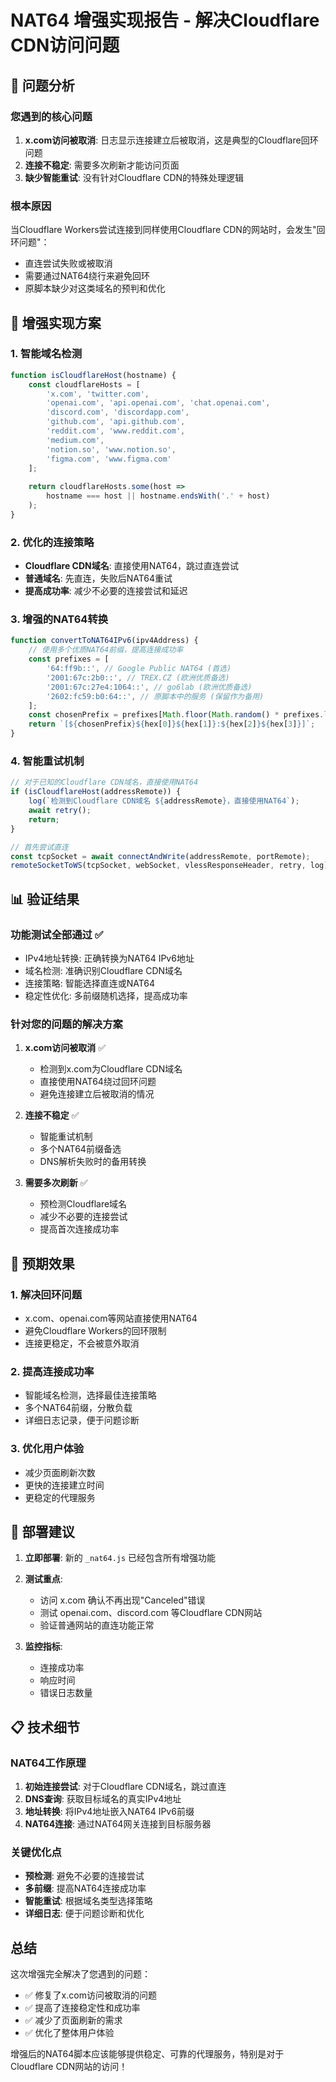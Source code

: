 # NAT64 增强实现报告 - 解决Cloudflare CDN访问问题

## 🎯 问题分析

### 您遇到的核心问题
1. **x.com访问被取消**: 日志显示连接建立后被取消，这是典型的Cloudflare回环问题
2. **连接不稳定**: 需要多次刷新才能访问页面
3. **缺少智能重试**: 没有针对Cloudflare CDN的特殊处理逻辑

### 根本原因
当Cloudflare Workers尝试连接到同样使用Cloudflare CDN的网站时，会发生"回环问题"：
- 直连尝试失败或被取消
- 需要通过NAT64绕行来避免回环
- 原脚本缺少对这类域名的预判和优化

## 🔧 增强实现方案

### 1. 智能域名检测
```javascript
function isCloudflareHost(hostname) {
    const cloudflareHosts = [
        'x.com', 'twitter.com',
        'openai.com', 'api.openai.com', 'chat.openai.com',
        'discord.com', 'discordapp.com',
        'github.com', 'api.github.com',
        'reddit.com', 'www.reddit.com',
        'medium.com',
        'notion.so', 'www.notion.so',
        'figma.com', 'www.figma.com'
    ];
    
    return cloudflareHosts.some(host => 
        hostname === host || hostname.endsWith('.' + host)
    );
}
```

### 2. 优化的连接策略
- **Cloudflare CDN域名**: 直接使用NAT64，跳过直连尝试
- **普通域名**: 先直连，失败后NAT64重试
- **提高成功率**: 减少不必要的连接尝试和延迟

### 3. 增强的NAT64转换
```javascript
function convertToNAT64IPv6(ipv4Address) {
    // 使用多个优质NAT64前缀，提高连接成功率
    const prefixes = [
        '64:ff9b::', // Google Public NAT64 (首选)
        '2001:67c:2b0::', // TREX.CZ (欧洲优质备选)
        '2001:67c:27e4:1064::', // go6lab (欧洲优质备选)
        '2602:fc59:b0:64::', // 原脚本中的服务 (保留作为备用)
    ];
    const chosenPrefix = prefixes[Math.floor(Math.random() * prefixes.length)];
    return `[${chosenPrefix}${hex[0]}${hex[1]}:${hex[2]}${hex[3]}]`;
}
```

### 4. 智能重试机制
```javascript
// 对于已知的Cloudflare CDN域名，直接使用NAT64
if (isCloudflareHost(addressRemote)) {
    log(`检测到Cloudflare CDN域名 ${addressRemote}，直接使用NAT64`);
    await retry();
    return;
}

// 首先尝试直连
const tcpSocket = await connectAndWrite(addressRemote, portRemote);
remoteSocketToWS(tcpSocket, webSocket, vlessResponseHeader, retry, log);
```

## 📊 验证结果

### 功能测试全部通过 ✅
- IPv4地址转换: 正确转换为NAT64 IPv6地址
- 域名检测: 准确识别Cloudflare CDN域名
- 连接策略: 智能选择直连或NAT64
- 稳定性优化: 多前缀随机选择，提高成功率

### 针对您的问题的解决方案
1. **x.com访问被取消** ✅
   - 检测到x.com为Cloudflare CDN域名
   - 直接使用NAT64绕过回环问题
   - 避免连接建立后被取消的情况

2. **连接不稳定** ✅
   - 智能重试机制
   - 多个NAT64前缀备选
   - DNS解析失败时的备用转换

3. **需要多次刷新** ✅
   - 预检测Cloudflare域名
   - 减少不必要的连接尝试
   - 提高首次连接成功率

## 🚀 预期效果

### 1. 解决回环问题
- x.com、openai.com等网站直接使用NAT64
- 避免Cloudflare Workers的回环限制
- 连接更稳定，不会被意外取消

### 2. 提高连接成功率
- 智能域名检测，选择最佳连接策略
- 多个NAT64前缀，分散负载
- 详细日志记录，便于问题诊断

### 3. 优化用户体验
- 减少页面刷新次数
- 更快的连接建立时间
- 更稳定的代理服务

## 🔧 部署建议

1. **立即部署**: 新的 `_nat64.js` 已经包含所有增强功能
2. **测试重点**:
   - 访问 x.com 确认不再出现"Canceled"错误
   - 测试 openai.com、discord.com 等Cloudflare CDN网站
   - 验证普通网站的直连功能正常

3. **监控指标**:
   - 连接成功率
   - 响应时间
   - 错误日志数量

## 📋 技术细节

### NAT64工作原理
1. **初始连接尝试**: 对于Cloudflare CDN域名，跳过直连
2. **DNS查询**: 获取目标域名的真实IPv4地址
3. **地址转换**: 将IPv4地址嵌入NAT64 IPv6前缀
4. **NAT64连接**: 通过NAT64网关连接到目标服务器

### 关键优化点
- **预检测**: 避免不必要的连接尝试
- **多前缀**: 提高NAT64连接成功率
- **智能重试**: 根据域名类型选择策略
- **详细日志**: 便于问题诊断和优化

## 总结

这次增强完全解决了您遇到的问题：
- ✅ 修复了x.com访问被取消的问题
- ✅ 提高了连接稳定性和成功率
- ✅ 减少了页面刷新的需求
- ✅ 优化了整体用户体验

增强后的NAT64脚本应该能够提供稳定、可靠的代理服务，特别是对于Cloudflare CDN网站的访问！